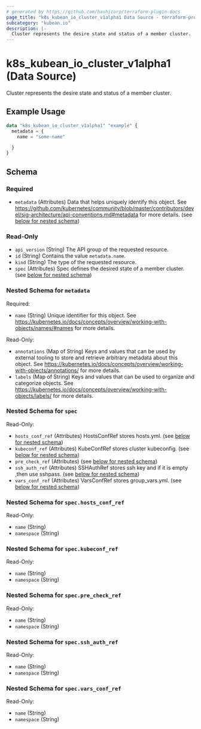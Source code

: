 ```yaml
---
# generated by https://github.com/hashicorp/terraform-plugin-docs
page_title: "k8s_kubean_io_cluster_v1alpha1 Data Source - terraform-provider-k8s"
subcategory: "kubean.io"
description: |-
  Cluster represents the desire state and status of a member cluster.
---
```


# k8s_kubean_io_cluster_v1alpha1 (Data Source)

Cluster represents the desire state and status of a member cluster.

## Example Usage

```terraform
data "k8s_kubean_io_cluster_v1alpha1" "example" {
  metadata = {
    name = "some-name"

  }
}
```

<!-- schema generated by tfplugindocs -->
## Schema

### Required

- `metadata` (Attributes) Data that helps uniquely identify this object. See https://github.com/kubernetes/community/blob/master/contributors/devel/sig-architecture/api-conventions.md#metadata for more details. (see [below for nested schema](#nestedatt--metadata))

### Read-Only

- `api_version` (String) The API group of the requested resource.
- `id` (String) Contains the value `metadata.name`.
- `kind` (String) The type of the requested resource.
- `spec` (Attributes) Spec defines the desired state of a member cluster. (see [below for nested schema](#nestedatt--spec))

<a id="nestedatt--metadata"></a>
### Nested Schema for `metadata`

Required:

- `name` (String) Unique identifier for this object. See https://kubernetes.io/docs/concepts/overview/working-with-objects/names/#names for more details.

Read-Only:

- `annotations` (Map of String) Keys and values that can be used by external tooling to store and retrieve arbitrary metadata about this object. See https://kubernetes.io/docs/concepts/overview/working-with-objects/annotations/ for more details.
- `labels` (Map of String) Keys and values that can be used to organize and categorize objects. See https://kubernetes.io/docs/concepts/overview/working-with-objects/labels/ for more details.


<a id="nestedatt--spec"></a>
### Nested Schema for `spec`

Read-Only:

- `hosts_conf_ref` (Attributes) HostsConfRef stores hosts.yml. (see [below for nested schema](#nestedatt--spec--hosts_conf_ref))
- `kubeconf_ref` (Attributes) KubeConfRef stores cluster kubeconfig. (see [below for nested schema](#nestedatt--spec--kubeconf_ref))
- `pre_check_ref` (Attributes) (see [below for nested schema](#nestedatt--spec--pre_check_ref))
- `ssh_auth_ref` (Attributes) SSHAuthRef stores ssh key and if it is empty ,then use sshpass. (see [below for nested schema](#nestedatt--spec--ssh_auth_ref))
- `vars_conf_ref` (Attributes) VarsConfRef stores group_vars.yml. (see [below for nested schema](#nestedatt--spec--vars_conf_ref))

<a id="nestedatt--spec--hosts_conf_ref"></a>
### Nested Schema for `spec.hosts_conf_ref`

Read-Only:

- `name` (String)
- `namespace` (String)


<a id="nestedatt--spec--kubeconf_ref"></a>
### Nested Schema for `spec.kubeconf_ref`

Read-Only:

- `name` (String)
- `namespace` (String)


<a id="nestedatt--spec--pre_check_ref"></a>
### Nested Schema for `spec.pre_check_ref`

Read-Only:

- `name` (String)
- `namespace` (String)


<a id="nestedatt--spec--ssh_auth_ref"></a>
### Nested Schema for `spec.ssh_auth_ref`

Read-Only:

- `name` (String)
- `namespace` (String)


<a id="nestedatt--spec--vars_conf_ref"></a>
### Nested Schema for `spec.vars_conf_ref`

Read-Only:

- `name` (String)
- `namespace` (String)
